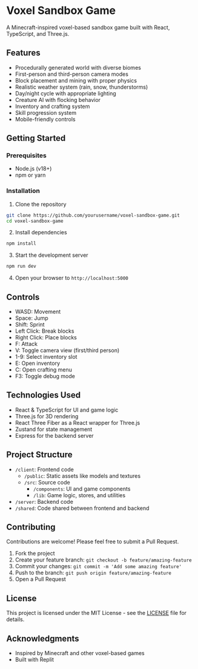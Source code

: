 # Voxel Sandbox Game

A Minecraft-inspired voxel-based sandbox game built with React, TypeScript, and Three.js.

## Features

- Procedurally generated world with diverse biomes
- First-person and third-person camera modes
- Block placement and mining with proper physics
- Realistic weather system (rain, snow, thunderstorms)
- Day/night cycle with appropriate lighting
- Creature AI with flocking behavior
- Inventory and crafting system
- Skill progression system
- Mobile-friendly controls

## Getting Started

### Prerequisites

- Node.js (v18+)
- npm or yarn

### Installation

1. Clone the repository
```bash
git clone https://github.com/yourusername/voxel-sandbox-game.git
cd voxel-sandbox-game
```

2. Install dependencies
```bash
npm install
```

3. Start the development server
```bash
npm run dev
```

4. Open your browser to `http://localhost:5000`

## Controls

- WASD: Movement
- Space: Jump
- Shift: Sprint
- Left Click: Break blocks
- Right Click: Place blocks
- F: Attack
- V: Toggle camera view (first/third person)
- 1-9: Select inventory slot
- E: Open inventory
- C: Open crafting menu
- F3: Toggle debug mode

## Technologies Used

- React & TypeScript for UI and game logic
- Three.js for 3D rendering
- React Three Fiber as a React wrapper for Three.js
- Zustand for state management
- Express for the backend server

## Project Structure

- `/client`: Frontend code
  - `/public`: Static assets like models and textures
  - `/src`: Source code
    - `/components`: UI and game components
    - `/lib`: Game logic, stores, and utilities
- `/server`: Backend code
- `/shared`: Code shared between frontend and backend

## Contributing

Contributions are welcome! Please feel free to submit a Pull Request.

1. Fork the project
2. Create your feature branch: `git checkout -b feature/amazing-feature`
3. Commit your changes: `git commit -m 'Add some amazing feature'`
4. Push to the branch: `git push origin feature/amazing-feature`
5. Open a Pull Request

## License

This project is licensed under the MIT License - see the [LICENSE](LICENSE) file for details.

## Acknowledgments

- Inspired by Minecraft and other voxel-based games
- Built with Replit